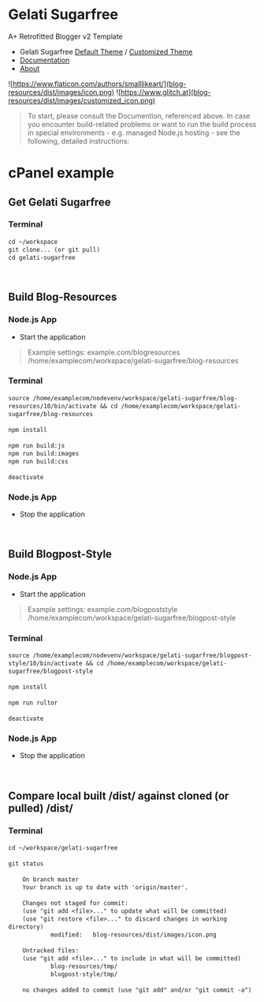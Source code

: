 # Gelati Sugarfree

A+ Retrofitted Blogger v2 Template

- Gelati Sugarfree [Default Theme](https://gelati.sugar3.io/) / [Customized Theme](https://www.glitch.at/)
- [Documentation](https://gelati.sugar3.io/p/docs.html)
- [About](https://gelati.sugar3.io/p/about.html)

![https://www.flaticon.com/authors/smalllikeart/](blog-resources/dist/images/icon.png)
![https://www.glitch.at](blog-resources/dist/images/customized_icon.png)

> To start, please consult the Documention, referenced above. In case you encounter build-related problems or want to run the build process in special environments - e.g. managed Node.js hosting - see the following, detailed instructions:

# cPanel example

## Get Gelati Sugarfree 

### Terminal
```
cd ~/workspace
git clone... (or git pull)
cd gelati-sugarfree
```

<br>

## Build Blog-Resources

### Node.js App
* Start the application
> Example settings: example.com/blogresources /home/examplecom/workspace/gelati-sugarfree/blog-resources

### Terminal
```
source /home/examplecom/nodevenv/workspace/gelati-sugarfree/blog-resources/10/bin/activate && cd /home/examplecom/workspace/gelati-sugarfree/blog-resources

npm install

npm run build:js
npm run build:images
npm run build:css

deactivate
```
### Node.js App
* Stop the application

<br>

## Build Blogpost-Style 

### Node.js App
* Start the application
> Example settings: example.com/blogpoststyle /home/examplecom/workspace/gelati-sugarfree/blogpost-style

### Terminal
```
source /home/examplecom/nodevenv/workspace/gelati-sugarfree/blogpost-style/10/bin/activate && cd /home/examplecom/workspace/gelati-sugarfree/blogpost-style

npm install

npm run rultor

deactivate
```

### Node.js App
* Stop the application

<br>

## Compare local built /dist/ against cloned (or pulled) /dist/

### Terminal
```
cd ~/workspace/gelati-sugarfree

git status

    On branch master
    Your branch is up to date with 'origin/master'.

    Changes not staged for commit:
    (use "git add <file>..." to update what will be committed)
    (use "git restore <file>..." to discard changes in working directory)
            modified:   blog-resources/dist/images/icon.png

    Untracked files:
    (use "git add <file>..." to include in what will be committed)
            blog-resources/tmp/
            blogpost-style/tmp/

    no changes added to commit (use "git add" and/or "git commit -a")
```